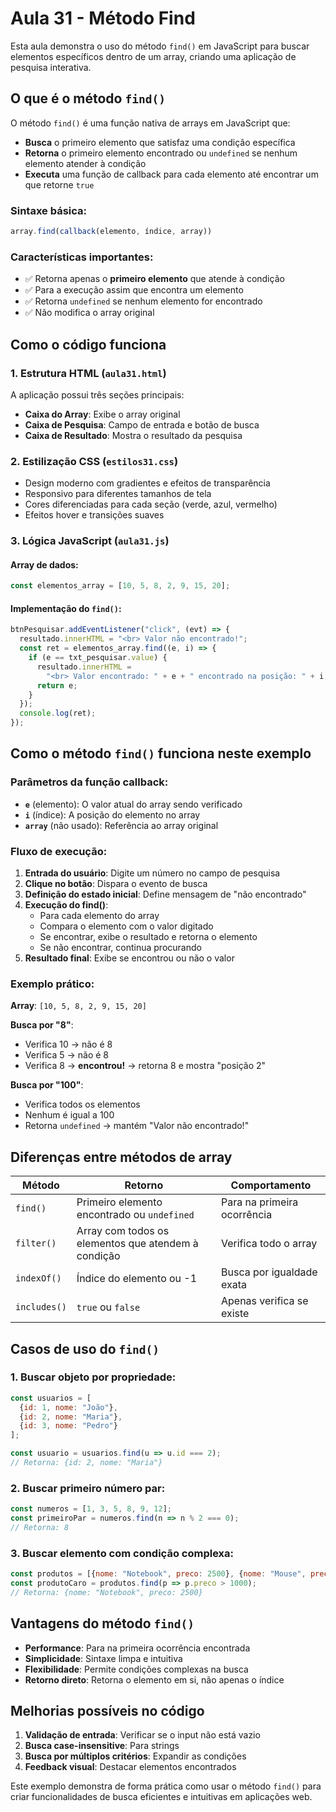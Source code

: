 # Aula 31 - Método Find

Esta aula demonstra o uso do método `find()` em JavaScript para buscar elementos específicos dentro de um array, criando uma aplicação de pesquisa interativa.

## O que é o método `find()`

O método `find()` é uma função nativa de arrays em JavaScript que:
- **Busca** o primeiro elemento que satisfaz uma condição específica
- **Retorna** o primeiro elemento encontrado ou `undefined` se nenhum elemento atender à condição
- **Executa** uma função de callback para cada elemento até encontrar um que retorne `true`

### Sintaxe básica:
```javascript
array.find(callback(elemento, índice, array))
```

### Características importantes:
- ✅ Retorna apenas o **primeiro elemento** que atende à condição
- ✅ Para a execução assim que encontra um elemento
- ✅ Retorna `undefined` se nenhum elemento for encontrado
- ✅ Não modifica o array original

## Como o código funciona

### 1. Estrutura HTML (`aula31.html`)
A aplicação possui três seções principais:
- **Caixa do Array**: Exibe o array original
- **Caixa de Pesquisa**: Campo de entrada e botão de busca
- **Caixa de Resultado**: Mostra o resultado da pesquisa

### 2. Estilização CSS (`estilos31.css`)
- Design moderno com gradientes e efeitos de transparência
- Responsivo para diferentes tamanhos de tela
- Cores diferenciadas para cada seção (verde, azul, vermelho)
- Efeitos hover e transições suaves

### 3. Lógica JavaScript (`aula31.js`)

#### Array de dados:
```javascript
const elementos_array = [10, 5, 8, 2, 9, 15, 20];
```

#### Implementação do `find()`:
```javascript
btnPesquisar.addEventListener("click", (evt) => {
  resultado.innerHTML = "<br> Valor não encontrado!";
  const ret = elementos_array.find((e, i) => {
    if (e == txt_pesquisar.value) {
      resultado.innerHTML =
        "<br> Valor encontrado: " + e + " encontrado na posição: " + i;
      return e;
    }
  });
  console.log(ret);
});
```

## Como o método `find()` funciona neste exemplo

### Parâmetros da função callback:
- **`e`** (elemento): O valor atual do array sendo verificado
- **`i`** (índice): A posição do elemento no array
- **`array`** (não usado): Referência ao array original

### Fluxo de execução:
1. **Entrada do usuário**: Digite um número no campo de pesquisa
2. **Clique no botão**: Dispara o evento de busca
3. **Definição do estado inicial**: Define mensagem de "não encontrado"
4. **Execução do find()**: 
   - Para cada elemento do array
   - Compara o elemento com o valor digitado
   - Se encontrar, exibe o resultado e retorna o elemento
   - Se não encontrar, continua procurando
5. **Resultado final**: Exibe se encontrou ou não o valor

### Exemplo prático:

**Array**: `[10, 5, 8, 2, 9, 15, 20]`

**Busca por "8"**:
- Verifica 10 → não é 8
- Verifica 5 → não é 8  
- Verifica 8 → **encontrou!** → retorna 8 e mostra "posição 2"

**Busca por "100"**:
- Verifica todos os elementos
- Nenhum é igual a 100
- Retorna `undefined` → mantém "Valor não encontrado!"

## Diferenças entre métodos de array

| Método | Retorno | Comportamento |
|--------|---------|---------------|
| `find()` | Primeiro elemento encontrado ou `undefined` | Para na primeira ocorrência |
| `filter()` | Array com todos os elementos que atendem à condição | Verifica todo o array |
| `indexOf()` | Índice do elemento ou -1 | Busca por igualdade exata |
| `includes()` | `true` ou `false` | Apenas verifica se existe |

## Casos de uso do `find()`

### 1. Buscar objeto por propriedade:
```javascript
const usuarios = [
  {id: 1, nome: "João"},
  {id: 2, nome: "Maria"},
  {id: 3, nome: "Pedro"}
];

const usuario = usuarios.find(u => u.id === 2);
// Retorna: {id: 2, nome: "Maria"}
```

### 2. Buscar primeiro número par:
```javascript
const numeros = [1, 3, 5, 8, 9, 12];
const primeiroPar = numeros.find(n => n % 2 === 0);
// Retorna: 8
```

### 3. Buscar elemento com condição complexa:
```javascript
const produtos = [{nome: "Notebook", preco: 2500}, {nome: "Mouse", preco: 50}];
const produtoCaro = produtos.find(p => p.preco > 1000);
// Retorna: {nome: "Notebook", preco: 2500}
```

## Vantagens do método `find()`

- **Performance**: Para na primeira ocorrência encontrada
- **Simplicidade**: Sintaxe limpa e intuitiva
- **Flexibilidade**: Permite condições complexas na busca
- **Retorno direto**: Retorna o elemento em si, não apenas o índice

## Melhorias possíveis no código

1. **Validação de entrada**: Verificar se o input não está vazio
2. **Busca case-insensitive**: Para strings
3. **Busca por múltiplos critérios**: Expandir as condições
4. **Feedback visual**: Destacar elementos encontrados

Este exemplo demonstra de forma prática como usar o método `find()` para criar funcionalidades de busca eficientes e intuitivas em aplicações web.